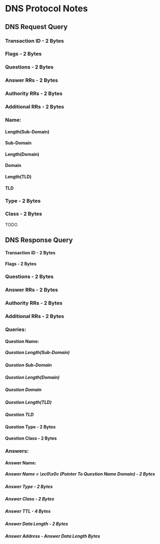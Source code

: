 # DNS Protocol Notes

##   DNS Request Query
### Transaction ID - 2 Bytes
### Flags - 2 Bytes
### Questions - 2 Bytes
### Answer RRs - 2 Bytes
### Authority RRs - 2 Bytes
### Additional RRs - 2 Bytes
### Name:
#### Length(Sub-Domain)
#### Sub-Domain
#### Length(Domain)
#### Domain
#### Length(TLD)
#### TLD
### Type - 2 Bytes
### Class - 2 Bytes

TODO

##   DNS Response Query
#### Transaction ID - 2 Bytes
#### Flags - 2 Bytes
### Questions - 2 Bytes
### Answer RRs - 2 Bytes
### Authority RRs - 2 Bytes
### Additional RRs - 2 Bytes
### Queries:
#### Question Name:
##### Question Length(Sub-Domain)
##### Question Sub-Domain
##### Question Length(Domain)
##### Question Domain
##### Question Length(TLD)
##### Question TLD
#### Question Type - 2 Bytes
#### Question Class - 2 Bytes
### Answers: 
#### Answer Name:
##### Answer Name = \xc0\x0c (Pointer To Question Name Domain) - 2 Bytes
##### Answer Type - 2 Bytes
##### Answer Class - 2 Bytes
##### Answer TTL - 4 Bytes
##### Answer Data Length - 2 Bytes
##### Answer Address - Answer Data Length Bytes